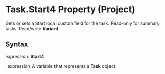 
# Task.Start4 Property (Project)

Gets or sets a Start local custom field for the task. Read-only for summary tasks. Read/write  **Variant**.


## Syntax

 _expression_. **Start4**

 _expression_A variable that represents a  **Task** object.

